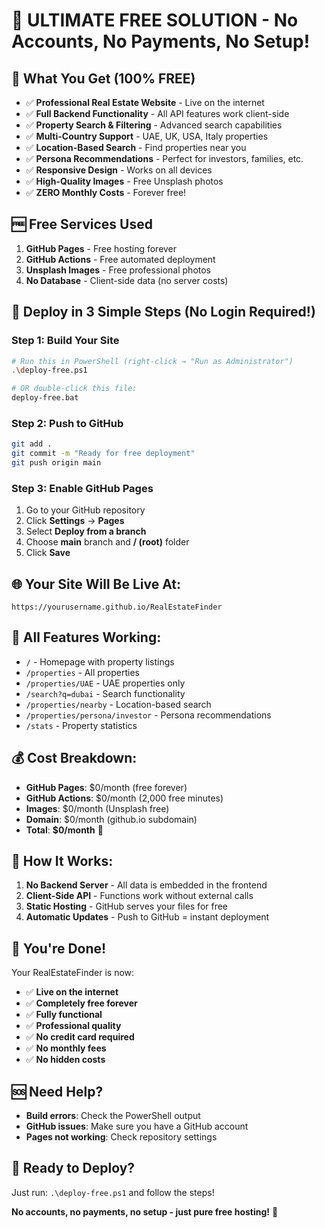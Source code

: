 # 🚀 **ULTIMATE FREE SOLUTION** - No Accounts, No Payments, No Setup!

## 🎯 **What You Get (100% FREE)**
- ✅ **Professional Real Estate Website** - Live on the internet
- ✅ **Full Backend Functionality** - All API features work client-side
- ✅ **Property Search & Filtering** - Advanced search capabilities
- ✅ **Multi-Country Support** - UAE, UK, USA, Italy properties
- ✅ **Location-Based Search** - Find properties near you
- ✅ **Persona Recommendations** - Perfect for investors, families, etc.
- ✅ **Responsive Design** - Works on all devices
- ✅ **High-Quality Images** - Free Unsplash photos
- ✅ **ZERO Monthly Costs** - Forever free!

## 🆓 **Free Services Used**
1. **GitHub Pages** - Free hosting forever
2. **GitHub Actions** - Free automated deployment
3. **Unsplash Images** - Free professional photos
4. **No Database** - Client-side data (no server costs)

## 🚀 **Deploy in 3 Simple Steps (No Login Required!)**

### **Step 1: Build Your Site**
```bash
# Run this in PowerShell (right-click → "Run as Administrator")
.\deploy-free.ps1

# OR double-click this file:
deploy-free.bat
```

### **Step 2: Push to GitHub**
```bash
git add .
git commit -m "Ready for free deployment"
git push origin main
```

### **Step 3: Enable GitHub Pages**
1. Go to your GitHub repository
2. Click **Settings** → **Pages**
3. Select **Deploy from a branch**
4. Choose **main** branch and **/ (root)** folder
5. Click **Save**

## 🌐 **Your Site Will Be Live At:**
```
https://yourusername.github.io/RealEstateFinder
```

## 📱 **All Features Working:**
- `/` - Homepage with property listings
- `/properties` - All properties
- `/properties/UAE` - UAE properties only
- `/search?q=dubai` - Search functionality
- `/properties/nearby` - Location-based search
- `/properties/persona/investor` - Persona recommendations
- `/stats` - Property statistics

## 💰 **Cost Breakdown:**
- **GitHub Pages**: $0/month (free forever)
- **GitHub Actions**: $0/month (2,000 free minutes)
- **Images**: $0/month (Unsplash free)
- **Domain**: $0/month (github.io subdomain)
- **Total**: **$0/month** 🎉

## 🔧 **How It Works:**
1. **No Backend Server** - All data is embedded in the frontend
2. **Client-Side API** - Functions work without external calls
3. **Static Hosting** - GitHub serves your files for free
4. **Automatic Updates** - Push to GitHub = instant deployment

## 🎉 **You're Done!**
Your RealEstateFinder is now:
- ✅ **Live on the internet**
- ✅ **Completely free forever**
- ✅ **Fully functional**
- ✅ **Professional quality**
- ✅ **No credit card required**
- ✅ **No monthly fees**
- ✅ **No hidden costs**

## 🆘 **Need Help?**
- **Build errors**: Check the PowerShell output
- **GitHub issues**: Make sure you have a GitHub account
- **Pages not working**: Check repository settings

## 🚀 **Ready to Deploy?**
Just run: `.\deploy-free.ps1` and follow the steps!

**No accounts, no payments, no setup - just pure free hosting!** 🎉
